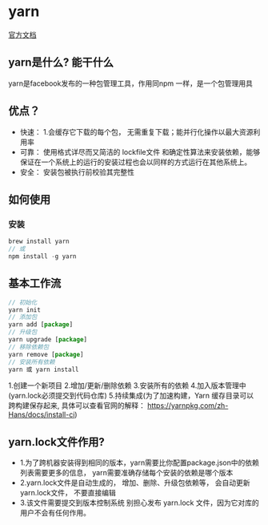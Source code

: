 # yarn
[官方文档](https://yarnpkg.com/lang/en/)

## yarn是什么? 能干什么
yarn是facebook发布的一种包管理工具，作用同npm 一样，是一个包管理用具

## 优点？
- 快速： 1.会缓存它下载的每个包， 无需重复下载；能并行化操作以最大资源利用率
- 可靠： 使用格式详尽而又简洁的 lockfile文件 和确定性算法来安装依赖，能够保证在一个系统上的运行的安装过程也会以同样的方式运行在其他系统上。
- 安全： 安装包被执行前校验其完整性

## 如何使用
### 安装
```js
brew install yarn
// 或 
npm install -g yarn
```
## 基本工作流
```js
// 初始化
yarn init 
// 添加包
yarn add [package]
// 升级包
yarn upgrade [package]
// 移除依赖包
yarn remove [package]
// 安装所有依赖
yarn 或 yarn install
```
1.创建一个新项目
2.增加/更新/删除依赖
3.安装所有的依赖
4.加入版本管理中(yarn.lock必须提交到代码仓库)
5.持续集成(为了加速构建，Yarn 缓存目录可以跨构建保存起来, 具体可以查看官网的解释： https://yarnpkg.com/zh-Hans/docs/install-ci)
## yarn.lock文件作用?
- 1.为了跨机器安装得到相同的版本，yarn需要比你配置package.json中的依赖列表需要更多的信息， yarn需要准确存储每个安装的依赖是哪个版本
- 2.yarn.lock文件是自动生成的， 增加、删除、升级包依赖等， 会自动更新yarn.lock文件， 不要直接编辑
- 3.该文件需要提交到版本控制系统
别担心发布 yarn.lock 文件，因为它对库的用户不会有任何作用。

